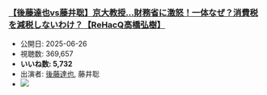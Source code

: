 ### [【後藤達也vs藤井聡】京大教授…財務省に激怒！一体なぜ？消費税を減税しないわけ？【ReHacQ高橋弘樹】](https://www.youtube.com/watch?v=yfJGyvyEN30)
-   公開日: 2025-06-26
-   視聴数: 369,657
-   **いいね数: 5,732**
-   出演者: [後藤達也](/rehacq_fan/people/後藤達也 "wikilink"), 藤井聡
- [![](https://img.youtube.com/vi/yfJGyvyEN30/hqdefault.jpg)](https://www.youtube.com/watch?v=yfJGyvyEN30)
